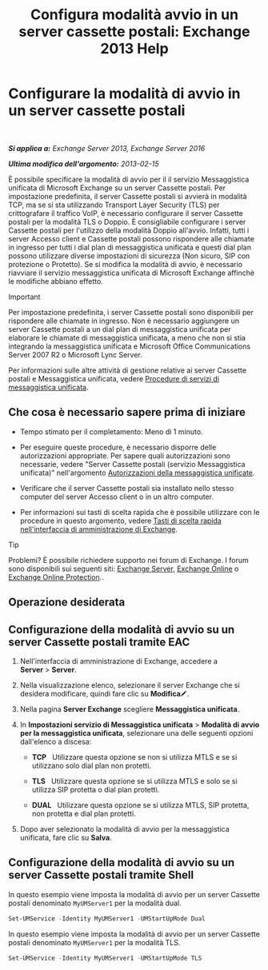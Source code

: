 ﻿---
title: 'Configura modalità avvio in un server cassette postali: Exchange 2013 Help'
TOCTitle: Configurare la modalità di avvio in un server cassette postali
ms:assetid: 4457d6a0-52bd-4269-8cb5-d34d7fe9bfc3
ms:mtpsurl: https://technet.microsoft.com/it-it/library/Ee423544(v=EXCHG.150)
ms:contentKeyID: 50555578
ms.date: 05/22/2018
mtps_version: v=EXCHG.150
ms.translationtype: MT
---

# Configurare la modalità di avvio in un server cassette postali

 

_**Si applica a:** Exchange Server 2013, Exchange Server 2016_

_**Ultima modifica dell'argomento:** 2013-02-15_

È possibile specificare la modalità di avvio per il il servizio Messaggistica unificata di Microsoft Exchange su un server Cassette postali. Per impostazione predefinita, il server Cassette postali si avvierà in modalità TCP, ma se si sta utilizzando Transport Layer Security (TLS) per crittografare il traffico VoIP, è necessario configurare il server Cassette postali per la modalità TLS o Doppio. È consigliabile configurare i server Cassette postali per l'utilizzo della modalità Doppio all'avvio. Infatti, tutti i server Accesso client e Cassette postali possono rispondere alle chiamate in ingresso per tutti i dial plan di messaggistica unificata e questi dial plan possono utilizzare diverse impostazioni di sicurezza (Non sicuro, SIP con protezione o Protetto). Se si modifica la modalità di avvio, è necessario riavviare il servizio messaggistica unificata di Microsoft Exchange affinchè le modifiche abbiano effetto.


> [!IMPORTANT]
> Per impostazione predefinita, i server Cassette postali sono disponibili per rispondere alle chiamate in ingresso. Non è necessario aggiungere un server Cassette postali a un dial plan di messaggistica unificata per elaborare le chiamate di messaggistica unificata, a meno che non si stia integrando la messaggistica unificata e Microsoft Office Communications Server 2007 R2 o Microsoft Lync Server.



Per informazioni sulle altre attività di gestione relative ai server Cassette postali e Messaggistica unificata, vedere [Procedure di servizi di messaggistica unificata](um-services-procedures-exchange-2013-help.md).

## Che cosa è necessario sapere prima di iniziare

  - Tempo stimato per il completamento: Meno di 1 minuto.

  - Per eseguire queste procedure, è necessario disporre delle autorizzazioni appropriate. Per sapere quali autorizzazioni sono necessarie, vedere "Server Cassette postali (servizio Messaggistica unificata)" nell'argomento [Autorizzazioni della messaggistica unificate](unified-messaging-permissions-exchange-2013-help.md).

  - Verificare che il server Cassette postali sia installato nello stesso computer del server Accesso client o in un altro computer.

  - Per informazioni sui tasti di scelta rapida che è possibile utilizzare con le procedure in questo argomento, vedere [Tasti di scelta rapida nell'interfaccia di amministrazione di Exchange](keyboard-shortcuts-in-the-exchange-admin-center-exchange-online-protection-help.md).


> [!TIP]
> Problemi? È possibile richiedere supporto nei forum di Exchange. I forum sono disponibili sui seguenti siti: <A href="https://go.microsoft.com/fwlink/p/?linkid=60612">Exchange Server</A>, <A href="https://go.microsoft.com/fwlink/p/?linkid=267542">Exchange Online</A> o <A href="https://go.microsoft.com/fwlink/p/?linkid=285351">Exchange Online Protection</A>..



## Operazione desiderata

## Configurazione della modalità di avvio su un server Cassette postali tramite EAC

1.  Nell'interfaccia di amministrazione di Exchange, accedere a **Server** \> **Server**.

2.  Nella visualizzazione elenco, selezionare il server Exchange che si desidera modificare, quindi fare clic su **Modifica**![Icona Modifica](images/JJ218640.6f53ccb2-1f13-4c02-bea0-30690e6ea71d(EXCHG.150).gif "Icona Modifica").

3.  Nella pagina **Server Exchange** scegliere **Messaggistica unificata**.

4.  In **Impostazioni servizio di Messaggistica unificata** \> **Modalità di avvio per la messaggistica unificata**, selezionare una delle seguenti opzioni dall'elenco a discesa:
    
      - **TCP**   Utilizzare questa opzione se non si utilizza MTLS e se si utilizzano solo dial plan non protetti.
    
      - **TLS**   Utilizzare questa opzione se si utilizza MTLS e solo se si utilizza SIP protetta o dial plan protetti.
    
      - **DUAL**   Utilizzare questa opzione se si utilizza MTLS, SIP protetta, non protetta e dial plan protetti.

5.  Dopo aver selezionato la modalità di avvio per la messaggistica unificata, fare clic su **Salva**.

## Configurazione della modalità di avvio su un server Cassette postali tramite Shell

In questo esempio viene imposta la modalità di avvio per un server Cassette postali denominato `MyUMServer1` per la modalità dual.

```powershell
Set-UMService -Identity MyUMServer1 -UMStartUpMode Dual
```

In questo esempio viene imposta la modalità di avvio per un server Cassette postali denominato `MyUMServer1` per la modalità TLS.

```powershell
Set-UMService -Identity MyUMServer1 -UMStartUpMode TLS
```

